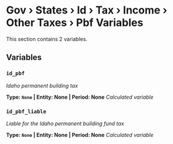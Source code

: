 # Gov › States › Id › Tax › Income › Other Taxes › Pbf Variables

This section contains 2 variables.

## Variables

### `id_pbf`
*Idaho permanent building tax*

**Type: `None` | Entity: None | Period: None**
*Calculated variable*

### `id_pbf_liable`
*Liable for the Idaho permanent building fund tax*

**Type: `None` | Entity: None | Period: None**
*Calculated variable*
